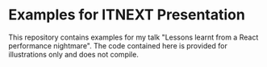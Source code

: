 # Examples for ITNEXT Presentation

This repository contains examples for my talk "Lessons learnt from a React performance nightmare".
The code contained here is provided for illustrations only and does not compile.